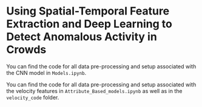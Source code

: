 # Using Spatial-Temporal Feature Extraction and Deep Learning to Detect Anomalous Activity in Crowds

You can find the code for all data pre-processing and setup associated with the CNN model in `Models.ipynb`.

You can find the code for all data pre-processing and setup associated with the velocity features in `Attribute_Based_models.ipynb` as well as in the `velocity_code` folder.
